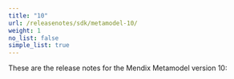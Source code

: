 ```yaml
---
title: "10"
url: /releasenotes/sdk/metamodel-10/
weight: 1
no_list: false
simple_list: true
---
```


These are the release notes for the Mendix Metamodel version 10:
